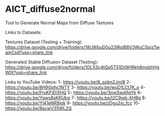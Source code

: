 # AICT_diffuse2normal
Tool to Generate Normal Maps from Diffuse Textures


Links to Datasets:

Textures Dataset (Testing + Training):
https://drive.google.com/drive/folders/18UWbuD0u23lRqjB8V3WuCSpjzTwamCsd?usp=share_link

Generated Stable Diffusion Dataset (Testing):
https://drive.google.com/drive/folders/1OL1i3c4tQq5T51Dii9HRkh8mxbhHgWIX?usp=share_link

Links to YouTube Videos:
1- https://youtu.be/8_gzbn2JmI8
2- https://youtu.be/8H9Gphc1NTY
3- https://youtu.be/wuD1LCt7K_o
4- https://youtu.be/FruKFjEtXHQ
5- https://youtu.be/3meSwdjfqYk
6- https://youtu.be/Ygws8sKKUbg
7- https://youtu.be/I2C9wb-XHBg
8- https://youtu.be/Yl41eNR9igk
9- https://youtu.be/zDgu2xj_fcc
10- https://youtu.be/8acwV35WL2Q
